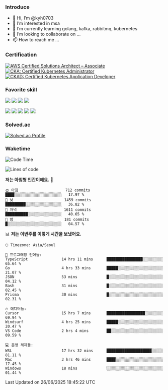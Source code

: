 ### Introduce

<!---
kyh0703/kyh0703 is a ✨ special ✨ repository because its `README.md` (this file) appears on your GitHub profile.
You can click the Preview link to take a look at your changes.
--->

- 👋 Hi, I’m @kyh0703
- 👀 I’m interested in msa
- 🌱 I’m currently learning golang, kafka, rabbitmq, kubernetes
- 💞️ I’m looking to collaborate on ...
- 📫 How to reach me ...

### Certification

<!--START_SECTION:badges-->
[![AWS Certified Solutions Architect – Associate](https://images.credly.com/size/110x110/images/0e284c3f-5164-4b21-8660-0d84737941bc/image.png)](http://www.credly.com/badges/09892086-1381-46b2-bf2d-b67c96fef65f "AWS Certified Solutions Architect – Associate")
[![CKA: Certified Kubernetes Administrator](https://images.credly.com/size/110x110/images/8b8ed108-e77d-4396-ac59-2504583b9d54/cka_from_cncfsite__281_29.png)](http://www.credly.com/badges/fdcd089e-c598-4c77-8383-73de53513b4b "CKA: Certified Kubernetes Administrator")
[![CKAD: Certified Kubernetes Application Developer](https://images.credly.com/size/110x110/images/cc8adc83-1dc6-4d57-8e20-22171247e052/blob)](http://www.credly.com/badges/d01db81e-fc4f-489b-bd4f-3439d9fe33aa "CKAD: Certified Kubernetes Application Developer")
<!--END_SECTION:badges-->

### Favorite skill

<img src="https://img.shields.io/badge/C-000000?style=flat&logo=c&logoColor=A8B9CC" /> <img src="https://img.shields.io/badge/C++-000000?style=flat&logo=c%2B%2B&logoColor=00599C" /> <img src="https://img.shields.io/badge/Go-000000?style=flat&logo=go&logoColor=00ADD8" /> <img src="https://img.shields.io/badge/nodejs-000000?style=flat&logo=node.js&logoColor=A8B9CC" />

<img src="https://img.shields.io/badge/Docker-000000?style=flat&logo=docker&logoColor=2496ED"/> <img src="https://img.shields.io/badge/Kubernetes-000000?style=flat&logo=kubernetes&logoColor=326CE5"/> <img src="https://img.shields.io/badge/rancher-000000?style=flat&logo=rancher&logoColor=0075A8"/> <img src="https://img.shields.io/badge/harbor-000000?style=flat&logo=harbor&logoColor=60B932"/> <img src="https://img.shields.io/badge/ceph-000000?style=flat&logo=ceph&logoColor=EF5C55"/>

### Solved.ac

[![Solved.ac Profile](http://mazassumnida.wtf/api/generate_badge?boj=kyh0703)](https://solved.ac/kyh0703)

### Waketime

<!--START_SECTION:waka-->
![Code Time](http://img.shields.io/badge/Code%20Time-4%2C354%20hrs%2017%20mins-blue)

![Lines of code](https://img.shields.io/badge/%EC%A0%80%EB%8A%94%20%EC%97%AC%ED%83%9C%EA%B9%8C%EC%A7%80%20-7.3%20million%20%EC%A4%84%EC%9D%98%20%EC%BD%94%EB%93%9C%EB%A5%BC%20%EC%9E%91%EC%84%B1%ED%96%88%EC%96%B4%EC%9A%94.-blue)

**저는 아침형 인간이에요. 🐤** 

```text
🌞 아침                     712 commits         ████░░░░░░░░░░░░░░░░░░░░░   17.97 % 
🌆 낮　                     1459 commits        █████████░░░░░░░░░░░░░░░░   36.82 % 
🌃 저녁                     1611 commits        ██████████░░░░░░░░░░░░░░░   40.65 % 
🌙 밤　                     181 commits         █░░░░░░░░░░░░░░░░░░░░░░░░   04.57 % 
```


📊 **저는 이번주를 이렇게 시간을 보냈어요.** 

```text
🕑︎ Timezone: Asia/Seoul

💬 프로그래밍 언어들: 
TypeScript               14 hrs 11 mins      ████████████████░░░░░░░░░   65.64 % 
Go                       4 hrs 33 mins       █████░░░░░░░░░░░░░░░░░░░░   21.07 % 
JSON                     53 mins             █░░░░░░░░░░░░░░░░░░░░░░░░   04.12 % 
Bash                     31 mins             █░░░░░░░░░░░░░░░░░░░░░░░░   02.45 % 
Prisma                   30 mins             █░░░░░░░░░░░░░░░░░░░░░░░░   02.31 % 

🔥 에디터들: 
Cursor                   15 hrs 7 mins       █████████████████░░░░░░░░   69.94 % 
Windsurf                 4 hrs 25 mins       █████░░░░░░░░░░░░░░░░░░░░   20.47 % 
VS Code                  2 hrs 4 mins        ██░░░░░░░░░░░░░░░░░░░░░░░   09.59 % 

💻 운영 체제들: 
WSL                      17 hrs 32 mins      ████████████████████░░░░░   81.11 % 
Mac                      3 hrs 46 mins       ████░░░░░░░░░░░░░░░░░░░░░   17.45 % 
Windows                  18 mins             ░░░░░░░░░░░░░░░░░░░░░░░░░   01.44 % 
```


 Last Updated on 26/06/2025 18:45:22 UTC
<!--END_SECTION:waka-->
